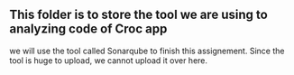 ## This folder is to store the tool we are using to analyzing code of Croc app

we will use the tool called Sonarqube to finish this assignement. Since the tool is huge to upload, we cannot upload it over here. 
